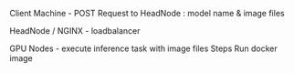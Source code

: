Client Machine - 
    POST Request to HeadNode : model name & image files

HeadNode / NGINX - loadbalancer
    
GPU Nodes - execute inference task with image files
    Steps
    Run docker image